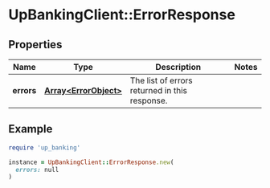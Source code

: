 # UpBankingClient::ErrorResponse

## Properties

| Name | Type | Description | Notes |
| ---- | ---- | ----------- | ----- |
| **errors** | [**Array&lt;ErrorObject&gt;**](ErrorObject.md) | The list of errors returned in this response.  |  |

## Example

```ruby
require 'up_banking'

instance = UpBankingClient::ErrorResponse.new(
  errors: null
)
```

